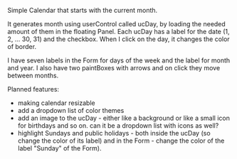Simple Calendar that starts with the current month.

It generates month using userControl called ucDay, by loading the needed amount of them in the floating Panel.
Each ucDay has a label for the date (1, 2, ... 30, 31) and the checkbox. When I click on the day, it changes the color of border. 

I have seven labels in the Form for days of the week and the label for month and year. I also have two paintBoxes with arrows and on click they move between months.

Planned features:
- making calendar resizable
- add a dropdown list of color themes
- add an image to the ucDay - either like a background or like a small icon for birthdays and so on. can it be a dropdown list with icons as well?
- highlight Sundays and public holidays - both inside the ucDay (so change the color of its label) and in the Form - change the color of the label "Sunday" of the Form).

 

